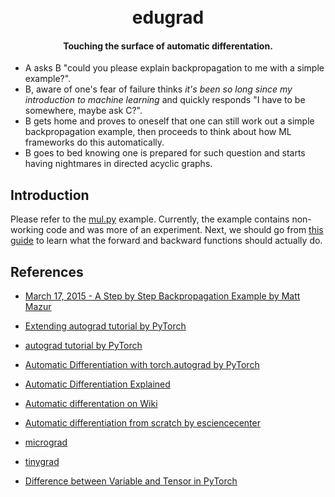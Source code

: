 <h1 align="center">
  <br>
  edugrad
  <br>
</h1>

<h4 align="center">Touching the surface of automatic differentation.</h4>


* A asks B "could you please explain backpropagation to me with a simple example?".
* B, aware of one's fear of failure thinks *it's been so long since my introduction to machine learning* and quickly responds "I have to be somewhere, maybe ask C?".
* B gets home and proves to oneself that one can still work out a simple backpropagation example, then proceeds to think about how ML frameworks do this automatically.
* B goes to bed knowing one is prepared for such question and starts having nightmares in directed acyclic graphs.

## Introduction

Please refer to the [mul.py](mul.py) example. Currently, the example contains non-working code and was more of an experiment. Next, we should go from [this guide](http://pytorch.org/docs/main/notes/extending.html) to learn what the forward and backward functions should actually do.

## References

* [March 17, 2015 - A Step by Step Backpropagation Example by Matt Mazur](https://mattmazur.com/2015/03/17/a-step-by-step-backpropagation-example/)

* [Extending autograd tutorial by PyTorch](http://pytorch.org/docs/main/notes/extending.html)

* [autograd tutorial by PyTorch](https://pytorch.org/tutorials/beginner/blitz/autograd_tutorial.html)

* [Automatic Differentiation with torch.autograd by PyTorch](https://pytorch.org/tutorials/beginner/basics/autograd_tutorial.html#:~:text=This%20happens%20because%20when%20doing,leaf%20nodes%20of%20computational%20graph.)

* [Automatic Differentiation Explained](https://avinashselvam.medium.com/automatic-differentiation-explained-9f02c74e9a90)

* [Automatic differentation on Wiki](https://en.wikipedia.org/wiki/Automatic_differentiation)

* [Automatic differentiation from scratch by esciencecenter](https://blog.esciencecenter.nl/automatic-differentiation-from-scratch-23d50c699555)

* [micrograd](https://github.com/karpathy/micrograd)

* [tinygrad](https://github.com/tinygrad/tinygrad)

* [Difference between Variable and Tensor in PyTorch](https://discuss.pytorch.org/t/what-is-the-difference-between-tensors-and-variables-in-pytorch/4914/2)

